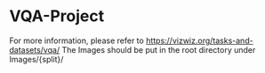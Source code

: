 # VQA-Project
For more information, please refer to https://vizwiz.org/tasks-and-datasets/vqa/
The Images should be put in the root directory under Images/{split}/